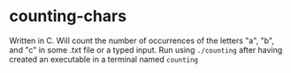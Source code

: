 # counting-chars

Written in C.
Will count the number of occurrences of the letters "a", "b", and "c" in some .txt file or a typed input.
Run using `./counting` after having created an executable in a terminal named `counting`
